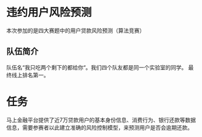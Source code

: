 # 违约用户风险预测

本次参加的是四大赛题中的用户贷款风险预测（算法竞赛）

## **队伍简介** ##
队伍名“我只吃两个剩下的都给你“。我们四个队友都是同一个实验室的同学。 最终线上排名第一。

# 任务
马上金融平台提供了近7万贷款用户的基本身份信息、消费行为、银行还款等数据信息，需要参赛者以此建立准确的风险控制模型，来预测用户是否会逾期还款。
